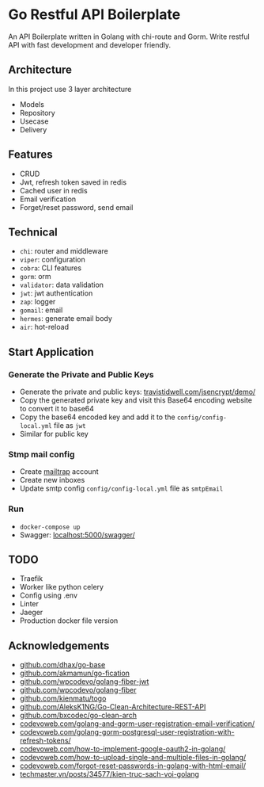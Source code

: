 # Go Restful API Boilerplate

An API Boilerplate written in Golang with chi-route and Gorm. Write restful API with fast development and developer friendly.

## Architecture

In this project use 3 layer architecture

- Models
- Repository
- Usecase
- Delivery

## Features

- CRUD
- Jwt, refresh token saved in redis
- Cached user in redis
- Email verification
- Forget/reset password, send email

## Technical

- `chi`: router and middleware
- `viper`: configuration
- `cobra`: CLI features
- `gorm`: orm
- `validator`: data validation
- `jwt`: jwt authentication
- `zap`: logger
- `gomail`: email
- `hermes`: generate email body
- `air`: hot-reload

## Start Application

### Generate the Private and Public Keys

- Generate the private and public keys: [travistidwell.com/jsencrypt/demo/](https://travistidwell.com/jsencrypt/demo/)
- Copy the generated private key and visit this Base64 encoding website to convert it to base64
- Copy the base64 encoded key and add it to the `config/config-local.yml` file as `jwt`
- Similar for public key

### Stmp mail config

- Create [mailtrap](https://mailtrap.io/) account
- Create new inboxes
- Update smtp config `config/config-local.yml` file as `smtpEmail`

### Run

- `docker-compose up`
- Swagger: [localhost:5000/swagger/](http://localhost:5000/swagger/)

## TODO

- Traefik
- Worker like python celery
- Config using .env
- Linter
- Jaeger
- Production docker file version

## Acknowledgements

- [github.com/dhax/go-base](https://github.com/dhax/go-base)
- [github.com/akmamun/go-fication](https://github.com/akmamun/go-fication)
- [github.com/wpcodevo/golang-fiber-jwt](https://github.com/wpcodevo/golang-fiber-jwt)
- [github.com/wpcodevo/golang-fiber](https://github.com/wpcodevo/golang-fiber)
- [github.com/kienmatu/togo](https://github.com/kienmatu/togo)
- [github.com/AleksK1NG/Go-Clean-Architecture-REST-API](https://github.com/AleksK1NG/Go-Clean-Architecture-REST-API)
- [github.com/bxcodec/go-clean-arch](https://github.com/bxcodec/go-clean-arch)
- [codevoweb.com/golang-and-gorm-user-registration-email-verification/](https://codevoweb.com/golang-and-gorm-user-registration-email-verification/)
- [codevoweb.com/golang-gorm-postgresql-user-registration-with-refresh-tokens/](https://codevoweb.com/golang-gorm-postgresql-user-registration-with-refresh-tokens/)
- [codevoweb.com/how-to-implement-google-oauth2-in-golang/](https://codevoweb.com/how-to-implement-google-oauth2-in-golang/)
- [codevoweb.com/how-to-upload-single-and-multiple-files-in-golang/](https://codevoweb.com/how-to-upload-single-and-multiple-files-in-golang/)
- [codevoweb.com/forgot-reset-passwords-in-golang-with-html-email/](https://codevoweb.com/forgot-reset-passwords-in-golang-with-html-email/)
- [techmaster.vn/posts/34577/kien-truc-sach-voi-golang](https://techmaster.vn/posts/34577/kien-truc-sach-voi-golang)
